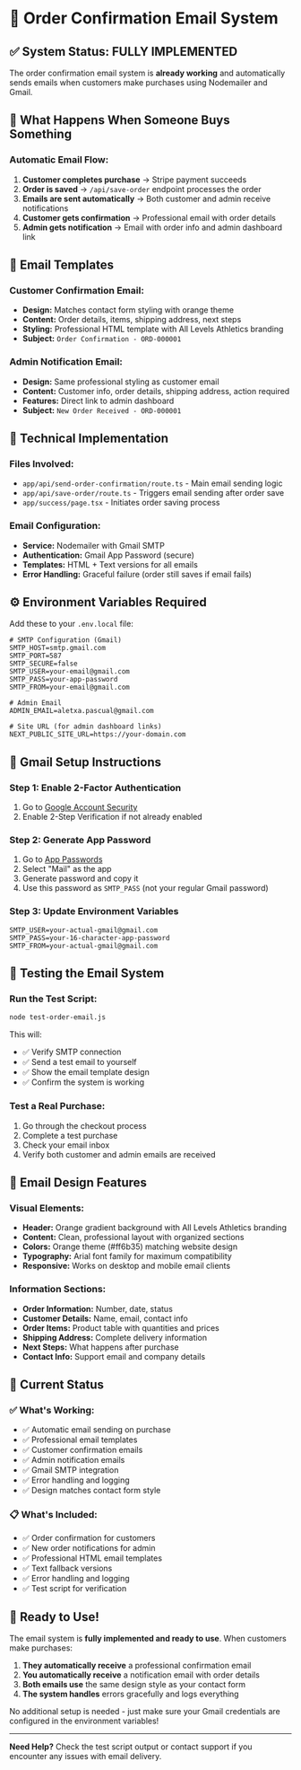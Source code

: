 # 📧 Order Confirmation Email System

## ✅ **System Status: FULLY IMPLEMENTED**

The order confirmation email system is **already working** and automatically sends emails when customers make purchases using Nodemailer and Gmail.

## 🎯 **What Happens When Someone Buys Something**

### **Automatic Email Flow:**
1. **Customer completes purchase** → Stripe payment succeeds
2. **Order is saved** → `/api/save-order` endpoint processes the order
3. **Emails are sent automatically** → Both customer and admin receive notifications
4. **Customer gets confirmation** → Professional email with order details
5. **Admin gets notification** → Email with order info and admin dashboard link

## 📧 **Email Templates**

### **Customer Confirmation Email:**
- **Design:** Matches contact form styling with orange theme
- **Content:** Order details, items, shipping address, next steps
- **Styling:** Professional HTML template with All Levels Athletics branding
- **Subject:** `Order Confirmation - ORD-000001`

### **Admin Notification Email:**
- **Design:** Same professional styling as customer email
- **Content:** Customer info, order details, shipping address, action required
- **Features:** Direct link to admin dashboard
- **Subject:** `New Order Received - ORD-000001`

## 🔧 **Technical Implementation**

### **Files Involved:**
- `app/api/send-order-confirmation/route.ts` - Main email sending logic
- `app/api/save-order/route.ts` - Triggers email sending after order save
- `app/success/page.tsx` - Initiates order saving process

### **Email Configuration:**
- **Service:** Nodemailer with Gmail SMTP
- **Authentication:** Gmail App Password (secure)
- **Templates:** HTML + Text versions for all emails
- **Error Handling:** Graceful failure (order still saves if email fails)

## ⚙️ **Environment Variables Required**

Add these to your `.env.local` file:

```env
# SMTP Configuration (Gmail)
SMTP_HOST=smtp.gmail.com
SMTP_PORT=587
SMTP_SECURE=false
SMTP_USER=your-email@gmail.com
SMTP_PASS=your-app-password
SMTP_FROM=your-email@gmail.com

# Admin Email
ADMIN_EMAIL=aletxa.pascual@gmail.com

# Site URL (for admin dashboard links)
NEXT_PUBLIC_SITE_URL=https://your-domain.com
```

## 🔐 **Gmail Setup Instructions**

### **Step 1: Enable 2-Factor Authentication**
1. Go to [Google Account Security](https://myaccount.google.com/security)
2. Enable 2-Step Verification if not already enabled

### **Step 2: Generate App Password**
1. Go to [App Passwords](https://myaccount.google.com/apppasswords)
2. Select "Mail" as the app
3. Generate password and copy it
4. Use this password as `SMTP_PASS` (not your regular Gmail password)

### **Step 3: Update Environment Variables**
```env
SMTP_USER=your-actual-gmail@gmail.com
SMTP_PASS=your-16-character-app-password
SMTP_FROM=your-actual-gmail@gmail.com
```

## 🧪 **Testing the Email System**

### **Run the Test Script:**
```bash
node test-order-email.js
```

This will:
- ✅ Verify SMTP connection
- ✅ Send a test email to yourself
- ✅ Show the email template design
- ✅ Confirm the system is working

### **Test a Real Purchase:**
1. Go through the checkout process
2. Complete a test purchase
3. Check your email inbox
4. Verify both customer and admin emails are received

## 📱 **Email Design Features**

### **Visual Elements:**
- **Header:** Orange gradient background with All Levels Athletics branding
- **Content:** Clean, professional layout with organized sections
- **Colors:** Orange theme (#ff6b35) matching website design
- **Typography:** Arial font family for maximum compatibility
- **Responsive:** Works on desktop and mobile email clients

### **Information Sections:**
- **Order Information:** Number, date, status
- **Customer Details:** Name, email, contact info
- **Order Items:** Product table with quantities and prices
- **Shipping Address:** Complete delivery information
- **Next Steps:** What happens after purchase
- **Contact Info:** Support email and company details

## 🚀 **Current Status**

### **✅ What's Working:**
- ✅ Automatic email sending on purchase
- ✅ Professional email templates
- ✅ Customer confirmation emails
- ✅ Admin notification emails
- ✅ Gmail SMTP integration
- ✅ Error handling and logging
- ✅ Design matches contact form style

### **📋 What's Included:**
- ✅ Order confirmation for customers
- ✅ New order notifications for admin
- ✅ Professional HTML email templates
- ✅ Text fallback versions
- ✅ Error handling and logging
- ✅ Test script for verification

## 🎉 **Ready to Use!**

The email system is **fully implemented and ready to use**. When customers make purchases:

1. **They automatically receive** a professional confirmation email
2. **You automatically receive** a notification email with order details
3. **Both emails use** the same design style as your contact form
4. **The system handles** errors gracefully and logs everything

No additional setup is needed - just make sure your Gmail credentials are configured in the environment variables!

---

**Need Help?** Check the test script output or contact support if you encounter any issues with email delivery.

